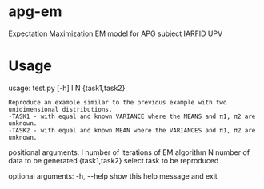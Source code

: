 # apg-em
Expectation Maximization EM model for APG subject IARFID UPV 

# Usage
usage: test.py [-h] I N {task1,task2}

    Reproduce an example similar to the previous example with two
    unidimensional distributions.
    -TASK1 - with equal and known VARIANCE where the MEANS and π1, π2 are unknown.
    -TASK2 - with equal and known MEAN where the VARIANCES and π1, π2 are unknown.
    

positional arguments:
  I              number of iterations of EM algorithm
  N              number of data to be generated
  {task1,task2}  select task to be reproduced

optional arguments:
  -h, --help     show this help message and exit

